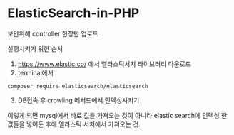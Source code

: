 # ElasticSearch-in-PHP

보안위해 controller 한장만 업로드

실행시키기 위한 순서

  1. https://www.elastic.co/ 에서 엘라스틱서치 라이브러리 다운로드
  2. terminal에서
  
  >

    composer require elasticsearch/elasticsearch


  3. DB접속 후 crowling 메서드에서 인덱싱시키기

이렇게 되면 mysql에서 바로 값을 가져오는 것이 아니라
elastic search에 인덱싱 한 값들을 넣어둔 후에 엘라스틱 서치에서 가져오는 것.
